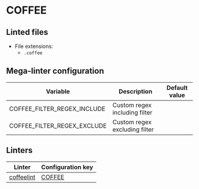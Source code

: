 <!-- markdownlint-disable MD003 MD020 MD033 MD041 -->
<!-- Generated by .automation/build.py, please do not update manually -->
<!-- Instead, update descriptor file at https://github.com/nvuillam/mega-linter/tree/master/megalinter/descriptors/coffee.yml -->
# COFFEE

## Linted files

- File extensions:
  - `.coffee`

## Mega-linter configuration

| Variable | Description | Default value |
| ----------------- | -------------- | -------------- |
| COFFEE_FILTER_REGEX_INCLUDE | Custom regex including filter |  |
| COFFEE_FILTER_REGEX_EXCLUDE | Custom regex excluding filter |  |

## Linters

| Linter | Configuration key |
| ------ | ----------------- |
| [coffeelint](coffee_coffeelint.md) | [COFFEE](coffee_coffeelint.md) |
